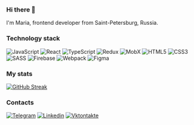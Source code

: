 ### Hi there 👋

I'm Maria, frontend developer from Saint-Petersburg, Russia.

### Technology stack
![JavaScript](https://img.shields.io/badge/JavaScript-black?style=for-the-badge&logo=javascript)
![React](https://img.shields.io/badge/React-black?style=for-the-badge&logo=react)
![TypeScript](https://img.shields.io/badge/TypeScript-black?style=for-the-badge&logo=typescript)
![Redux](https://img.shields.io/badge/Redux-black?style=for-the-badge&logo=redux)
![MobX](https://img.shields.io/badge/MobX-black?style=for-the-badge&logo=mobx)
![HTML5](https://img.shields.io/badge/HTML5-black?style=for-the-badge&logo=html5)
![CSS3](https://img.shields.io/badge/CSS3-black?style=for-the-badge&logo=css3&logoColor=2965f1)
![SASS](https://img.shields.io/badge/SASS-black?style=for-the-badge&logo=SASS)
![Firebase](https://img.shields.io/badge/Firebase-black?style=for-the-badge&logo=firebase)
![Webpack](https://img.shields.io/badge/Webpack-black?style=for-the-badge&logo=webpack)
![Figma](https://img.shields.io/badge/Figma-black?style=for-the-badge&logo=figma)


### My stats
[![GitHub Streak](http://github-readme-streak-stats.herokuapp.com?user=mrglk&theme=dark&background=000000)](https://git.io/streak-stats)

### Contacts
[![Telegram](https://img.shields.io/badge/Telegram-black?style=for-the-badge&logo=telegram)](https://t.me/mrmnvch)
[![Linkedin](https://img.shields.io/badge/Linkedin-black?style=for-the-badge&logo=linkedin&logoColor=0A66C2)](https://www.linkedin.com/in/maria-galko-60aa63140/)
[![Vktontakte](https://img.shields.io/badge/Vktontakte-black?style=for-the-badge&logo=vk&logoColor=4F7DB3)](https://vk.com/mrmnvch)
